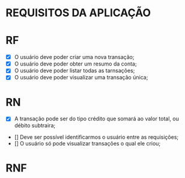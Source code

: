 # REQUISITOS DA APLICAÇÃO

# RF

- [x] O usuário deve poder criar uma nova transação;
- [x] O usuário deve poder obter um resumo da conta;
- [x] O usuário deve poder listar todas as tarnsações;
- [x] O usuário deve poder visualizar uma transação única;

# RN

- [x] A transação pode ser do tipo crédito que somará ao valor total, ou débito subtraira;
- [] Deve ser possível identificarmos o usuário entre as requisições;
- [] O usuário só pode visualizar transações o qual ele criou;

# RNF
